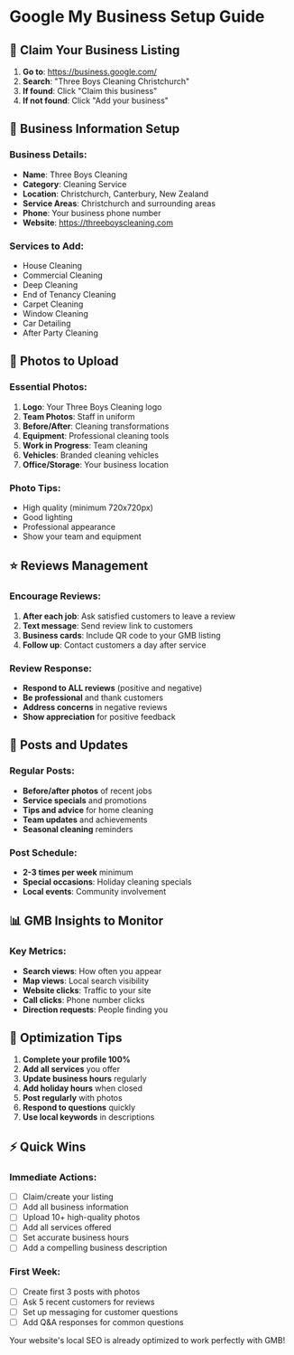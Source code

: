# Google My Business Setup Guide

## 🏢 Claim Your Business Listing

1. **Go to**: https://business.google.com/
2. **Search**: "Three Boys Cleaning Christchurch"
3. **If found**: Click "Claim this business"
4. **If not found**: Click "Add your business"

## 📝 Business Information Setup

### Business Details:
- **Name**: Three Boys Cleaning
- **Category**: Cleaning Service
- **Location**: Christchurch, Canterbury, New Zealand
- **Service Areas**: Christchurch and surrounding areas
- **Phone**: Your business phone number
- **Website**: https://threeboyscleaning.com

### Services to Add:
- House Cleaning
- Commercial Cleaning
- Deep Cleaning
- End of Tenancy Cleaning
- Carpet Cleaning
- Window Cleaning
- Car Detailing
- After Party Cleaning

## 📸 Photos to Upload

### Essential Photos:
1. **Logo**: Your Three Boys Cleaning logo
2. **Team Photos**: Staff in uniform
3. **Before/After**: Cleaning transformations
4. **Equipment**: Professional cleaning tools
5. **Work in Progress**: Team cleaning
6. **Vehicles**: Branded cleaning vehicles
7. **Office/Storage**: Your business location

### Photo Tips:
- High quality (minimum 720x720px)
- Good lighting
- Professional appearance
- Show your team and equipment

## ⭐ Reviews Management

### Encourage Reviews:
1. **After each job**: Ask satisfied customers to leave a review
2. **Text message**: Send review link to customers
3. **Business cards**: Include QR code to your GMB listing
4. **Follow up**: Contact customers a day after service

### Review Response:
- **Respond to ALL reviews** (positive and negative)
- **Be professional** and thank customers
- **Address concerns** in negative reviews
- **Show appreciation** for positive feedback

## 📱 Posts and Updates

### Regular Posts:
- **Before/after photos** of recent jobs
- **Service specials** and promotions
- **Tips and advice** for home cleaning
- **Team updates** and achievements
- **Seasonal cleaning** reminders

### Post Schedule:
- **2-3 times per week** minimum
- **Special occasions**: Holiday cleaning specials
- **Local events**: Community involvement

## 📊 GMB Insights to Monitor

### Key Metrics:
- **Search views**: How often you appear
- **Map views**: Local search visibility
- **Website clicks**: Traffic to your site
- **Call clicks**: Phone number clicks
- **Direction requests**: People finding you

## 🎯 Optimization Tips

1. **Complete your profile 100%**
2. **Add all services** you offer
3. **Update business hours** regularly
4. **Add holiday hours** when closed
5. **Post regularly** with photos
6. **Respond to questions** quickly
7. **Use local keywords** in descriptions

## ⚡ Quick Wins

### Immediate Actions:
- [ ] Claim/create your listing
- [ ] Add all business information
- [ ] Upload 10+ high-quality photos
- [ ] Add all services offered
- [ ] Set accurate business hours
- [ ] Add a compelling business description

### First Week:
- [ ] Create first 3 posts with photos
- [ ] Ask 5 recent customers for reviews
- [ ] Set up messaging for customer questions
- [ ] Add Q&A responses for common questions

Your website's local SEO is already optimized to work perfectly with GMB!